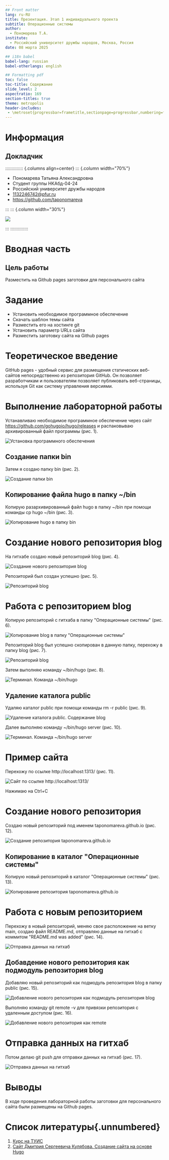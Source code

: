 ```yaml
---
## Front matter
lang: ru-RU
title: Презентация. Этап 1 индивидуального проекта
subtitle: Операционные системы
author:
  - Пономарева Т.А.
institute:
  - Российский университет дружбы народов, Москва, Россия
date: 08 марта 2025

## i18n babel
babel-lang: russian
babel-otherlangs: english

## Formatting pdf
toc: false
toc-title: Содержание
slide_level: 2
aspectratio: 169
section-titles: true
theme: metropolis
header-includes:
 - \metroset{progressbar=frametitle,sectionpage=progressbar,numbering=fraction}
---
```


# Информация

## Докладчик

:::::::::::::: {.columns align=center}
::: {.column width="70%"}

  * Пономарева Татьяна Александровна
  * Студент группы НКАбд-04-24
  * Российский университет дружбы народов
  * [1132246742@pfur.ru](mailto:1132246742@pfur.ru)
  * <https://github.com/taponomareva>

:::
::: {.column width="30%"}

![](./image/photo.jpg)

:::
::::::::::::::

# Вводная часть

## Цель работы

Разместить на Github pages заготовки для персонального сайта

# Задание

- Установить необходимое программное обеспечение
- Скачать шаблон темы сайта
- Разместить его на хостинге git
- Установить параметр URLs сайта
- Разместить заготовку сайта на Github pages

# Теоретическое введение

GitHub pages - удобный сервис для размещения статических веб-сайтов непосредственно из репозитория GitHub. Он позволяет разработчикам и пользователям позволяет публиковать веб-страницы, используя Git как систему управления версиями.

# Выполнение лабораторной работы

Устанавливаю необходимое программное обеспечение через сайт https://github.com/gohugoio/hugo/releases и распаковываю архивированный файл программы (рис. 1).

![Установка программного обеспечения](image/im1.jpg)

## Создание папки bin

Затем я создаю папку bin (рис. 2).

![Создание папки bin](image/im2.jpg)

## Копирование файла hugo в папку ~/bin

Копирую разархивированный файл hugo в папку ~/bin при помощи команды cp hugo ~/bin (рис. 3).

![Копирование hugo в папку bin](image/im3.jpg)

# Создание нового репозитория blog

На гитхабе создаю новый репозиторий blog (рис. 4).

![Создание нового репозитория blog](image/im4.jpg)

Репозиторий был создан успешно (рис. 5).

![Репозиторий blog](image/im5.jpg)

# Работа с репозиторием blog

Копирую репозиторий с гитхаба в папку "Операционные системы" (рис. 6).

![Копирование blog в папку "Операционные системы"](image/im6.jpg)

Репозиторий blog был успешно скопирован в данную папку, перехожу в папку blog (рис. 7).

![Репозиторий blog](image/im7.jpg)

Затем выполняю команду ~/bin/hugo (рис. 8).

![Терминал. Команда ~/bin/hugo](image/im8.jpg)

## Удаление каталога public

Удаляю каталог public при помощи команды rm -r public (рис. 9).

![Удаление каталога public. Содержание blog](image/im9.jpg)

Далее выполняю команду ~/bin/hugo server (рис. 10).

![Терминал. Команда ~/bin/hugo server](image/im10.jpg)

# Пример сайта

Перехожу по ссылке http://localhost:1313/ (рис. 11).

![Сайт по ссылке http://localhost:1313/](image/im11.jpg)

Нажимаю на Ctrl+C

# Создание нового репозитория

Создаю новый репозиторий под именем taponomareva.github.io (рис. 12).

![Создание репозитория taponomareva.github.io](image/im12.jpg)

## Копирование в каталог "Операционные системы"

Копирую новый репозиторий в каталог "Операционные системы" (рис. 13).

![Копирование репозитория taponomareva.github.io](image/im13.jpg)

# Работа с новым репозиторием

Перехожу в новый репозиторий, меняю свое расположение на ветку main, создаю файл README.md, отправляю данные на гитхаб с коммитом "README.md was added" (рис. 14).

![Отправка данных на гитхаб](image/im14.jpg)

## Добавдение нового репозитория как подмодуль репозитория blog

Добавляю новый репозиторий как подмодуль репозитория blog в папку public (рис. 15).

![Добавление нового репозитория как подмодуль репозитория blog](image/im15.jpg)

Выполняю команду git remote -v для привязки репозитория с удаленным доступом (рис. 16).

![Добавление нового репозитория как remote](image/im16.jpg)

# Отправка данных на гитхаб

Потом делаю git push для отправки данных на гитхаб (рис. 17).

![Отправка данных на гитхаб](image/im17.jpg)

# Выводы

В ходе проведения лабораторной работы заготовки для персонального сайта были размещены на Github pages.

# Список литературы{.unnumbered}

1. [Курс на ТУИС](https://esystem.rudn.ru/course/view.php?id=113)
2. [Сайт Дмитрия Сергеевича Кулябова. Создание сайта на основе Hugo](https://yamadharma.github.io/ru/post/2022/04/12/creating-hugo-site)

